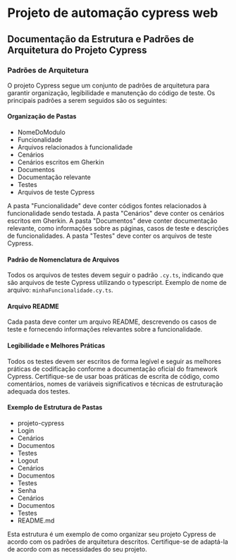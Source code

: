 # Projeto de automação cypress web
## Documentação da Estrutura e Padrões de Arquitetura do Projeto Cypress

### Padrões de Arquitetura

O projeto Cypress segue um conjunto de padrões de arquitetura para garantir organização, legibilidade e manutenção do código de teste. Os principais padrões a serem seguidos são os seguintes:

#### Organização de Pastas

- NomeDoModulo
- Funcionalidade
- Arquivos relacionados à funcionalidade
- Cenários
- Cenários escritos em Gherkin
- Documentos
- Documentação relevante
- Testes
- Arquivos de teste Cypress

A pasta "Funcionalidade" deve conter códigos fontes relacionados à funcionalidade sendo testada.
A pasta "Cenários" deve conter os cenários escritos em Gherkin.
A pasta "Documentos" deve conter documentação relevante, como informações sobre as páginas, casos de teste e descrições de funcionalidades.
A pasta "Testes" deve conter os arquivos de teste Cypress.

#### Padrão de Nomenclatura de Arquivos

Todos os arquivos de testes devem seguir o padrão `.cy.ts`, indicando que são arquivos de teste Cypress utilizando o typescript.
Exemplo de nome de arquivo: `minhaFuncionalidade.cy.ts`.

#### Arquivo README

Cada pasta deve conter um arquivo README, descrevendo os casos de teste e fornecendo informações relevantes sobre a funcionalidade.

#### Legibilidade e Melhores Práticas

Todos os testes devem ser escritos de forma legível e seguir as melhores práticas de codificação conforme a documentação oficial do framework Cypress.
Certifique-se de usar boas práticas de escrita de código, como comentários, nomes de variáveis significativos e técnicas de estruturação adequada dos testes.

#### Exemplo de Estrutura de Pastas
- projeto-cypress
- Login
- Cenários
- Documentos
- Testes
- Logout
- Cenários
- Documentos
- Testes
- Senha
- Cenários
- Documentos
- Testes
- README.md

Esta estrutura é um exemplo de como organizar seu projeto Cypress de acordo com os padrões de arquitetura descritos. Certifique-se de adaptá-la de acordo com as necessidades do seu projeto.

